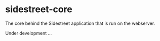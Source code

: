 # sidestreet-core
The core behind the Sidestreet application that is run on the webserver.

Under development ...